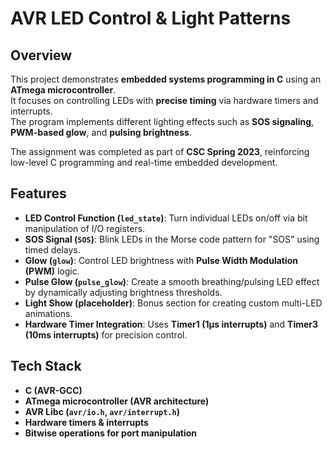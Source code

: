 # AVR LED Control & Light Patterns

## Overview
This project demonstrates **embedded systems programming in C** using an **ATmega microcontroller**.  
It focuses on controlling LEDs with **precise timing** via hardware timers and interrupts.  
The program implements different lighting effects such as **SOS signaling**, **PWM-based glow**, and **pulsing brightness**.

The assignment was completed as part of **CSC Spring 2023**, reinforcing low-level C programming and real-time embedded development.

## Features
- **LED Control Function (`led_state`)**: Turn individual LEDs on/off via bit manipulation of I/O registers.  
- **SOS Signal (`SOS`)**: Blink LEDs in the Morse code pattern for "SOS" using timed delays.  
- **Glow (`glow`)**: Control LED brightness with **Pulse Width Modulation (PWM)** logic.  
- **Pulse Glow (`pulse_glow`)**: Create a smooth breathing/pulsing LED effect by dynamically adjusting brightness thresholds.  
- **Light Show (placeholder)**: Bonus section for creating custom multi-LED animations.  
- **Hardware Timer Integration**: Uses **Timer1 (1μs interrupts)** and **Timer3 (10ms interrupts)** for precision control.  

## Tech Stack
- **C (AVR-GCC)**  
- **ATmega microcontroller (AVR architecture)**  
- **AVR Libc (`avr/io.h`, `avr/interrupt.h`)**  
- **Hardware timers & interrupts**  
- **Bitwise operations for port manipulation**
